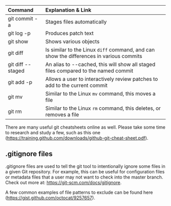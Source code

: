 | Command       | Explanation & Link| 
| :------------ |:---------------| 
| git commit -a | Stages files automatically | 
| git log -p    | Produces patch text      |   
| git show      | Shows various objects       |   
| git diff      | Is similar to the Linux `diff` command, and can show the differences in various commits      |   
| git diff --staged | An alias to --cached, this will show all staged files compared to the named commit       |   
| git add -p    | Allows a user to interactively review patches to add to the current commit     |   
| git mv        | Similar to the Linux `mv` command, this moves a file      |   
| git rm        | Similar to the Linux `rm` command, this deletes, or removes a file        |   




There are many useful git cheatsheets online as well. Please take some time to research and study a few, such as this one (https://training.github.com/downloads/github-git-cheat-sheet.pdf).

## .gitignore files
.gitignore files are used to tell the git tool to intentionally ignore some files in a given Git repository. For example, this can be useful for configuration files or metadata files that a user may not want to check into the master branch. Check out more at: https://git-scm.com/docs/gitignore.

A few common examples of file patterns to exclude can be found here (https://gist.github.com/octocat/9257657).
